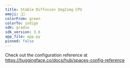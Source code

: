 ```yaml
---
title: Stable Diffusion Img2img CPU
emoji: 🎨🌠
colorFrom: green
colorTo: indigo
sdk: gradio
sdk_version: 3.6
app_file: app.py
pinned: false
---
```


Check out the configuration reference at https://huggingface.co/docs/hub/spaces-config-reference
